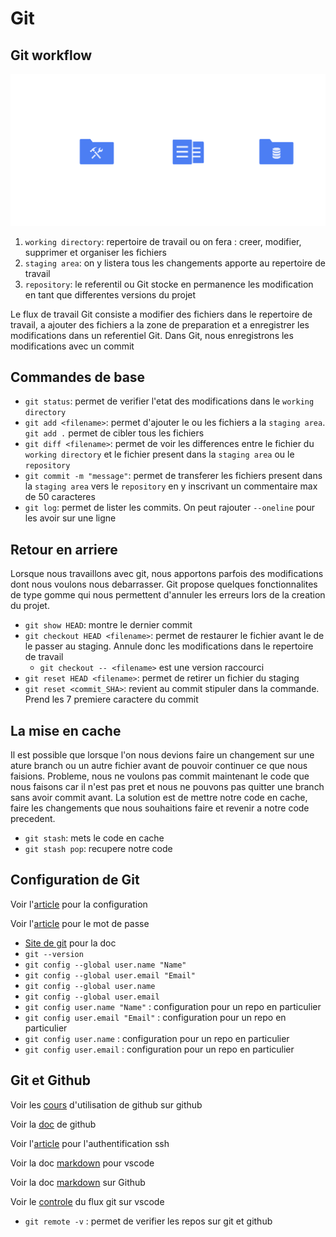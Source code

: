 # Git

## Git workflow

![git workflow](git%20workflow_fullwidth.svg)

1. `working directory`: repertoire de travail ou on fera : creer, modifier, supprimer et organiser les fichiers
2. `staging area`: on y listera tous les changements apporte au repertoire de travail
3. `repository`: le referentil ou Git stocke en permanence les modification en tant que differentes versions du projet

Le flux de travail Git consiste a modifier des fichiers dans le repertoire de travail, a ajouter des fichiers a la zone de preparation et a enregistrer les modifications dans un referentiel Git. Dans Git, nous enregistrons les modifications avec un commit

## Commandes de base

- `git status`: permet de verifier l'etat des modifications dans le `working directory`
- `git add <filename>`: permet d'ajouter le ou les fichiers a la `staging area`. `git add .` permet de cibler tous les fichiers
- `git diff <filename>`: permet de voir les differences entre le fichier du `working directory` et le fichier present dans la `staging area` ou le `repository`
- `git commit -m "message"`: permet de transferer les fichiers present dans la `staging area` vers le `repository` en y inscrivant un commentaire max de 50 caracteres
- `git log`: permet de lister les commits. On peut rajouter `--oneline` pour les avoir sur une ligne

## Retour en arriere

Lorsque nous travaillons avec git, nous apportons parfois des modifications dont nous voulons nous debarrasser. Git propose quelques fonctionnalites de type gomme qui nous permettent d'annuler les erreurs lors de la creation du projet.

- `git show HEAD`: montre le dernier commit
- `git checkout HEAD <filename>`: permet de restaurer le fichier avant le de le passer au staging. Annule donc les modifications dans le repertoire de travail
  - `git checkout -- <filename>` est une version raccourci
- `git reset HEAD <filename>`: permet de retirer un fichier du staging
- `git reset <commit_SHA>`: revient au commit stipuler dans la commande. Prend les 7 premiere caractere du commit

## La mise en cache

Il est possible que lorsque l'on nous devions faire un changement sur une ature branch ou un autre fichier avant de pouvoir continuer ce que nous faisions. Probleme, nous ne voulons pas commit maintenant le code que nous faisons car il n'est pas pret et nous ne pouvons pas quitter une branch sans avoir commit avant. La solution est de mettre notre code en cache, faire les changements que nous souhaitions faire et revenir a notre code precedent.

- `git stash`: mets le code en cache
- `git stash pop`: recupere notre code

## Configuration de Git

Voir l'[article](https://help.github.com/articles/setting-your-username-in-git) pour la configuration

Voir l'[article](https://help.github.com/articles/caching-your-github-password-in-git) pour le mot de passe

- [Site de git](https://git-scm.com) pour la doc
- `git --version`
- `git config --global user.name "Name"`
- `git config --global user.email "Email"`
- `git config --global user.name`
- `git config --global user.email`
- `git config user.name "Name"` : configuration pour un repo en particulier
- `git config user.email "Email"` : configuration pour un repo en particulier
- `git config user.name` : configuration pour un repo en particulier
- `git config user.email` : configuration pour un repo en particulier

## Git et Github

Voir les [cours](https://skills.github.com/) d'utilisation de github sur github

Voir la [doc](https://docs.github.com/en) de github

Voir l'[article](https://help.github.com/en/categories/authenticating-to-github) pour l'authentification ssh

Voir la doc [markdown](https://code.visualstudio.com/docs/languages/markdown) pour vscode

Voir la doc [markdown](https://docs.github.com/en/get-started/writing-on-github/getting-started-with-writing-and-formatting-on-github/basic-writing-and-formatting-syntax) sur Github

Voir le [controle](https://code.visualstudio.com/docs/introvideos/versioncontrol) du flux git sur vscode

- `git remote -v` : permet de verifier les repos sur git et github

